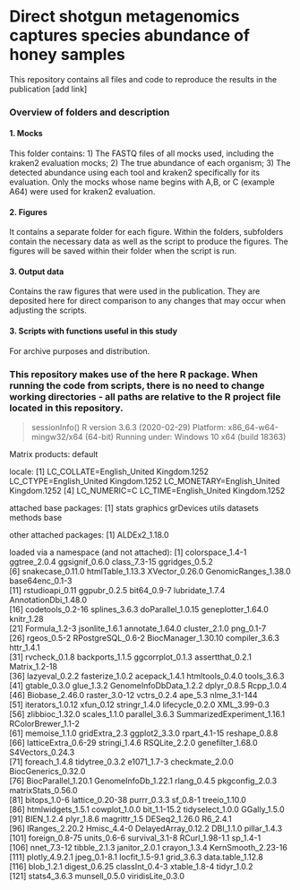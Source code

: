 # Direct shotgun metagenomics captures species abundance of honey samples
This repository contains all files and code to reproduce the results in the publication [add link]

### Overview of folders and description
#### 1. Mocks
This folder contains: 1) The FASTQ files of all mocks used, including the kraken2 evaluation mocks; 2) The true abundance of each organism; 3) The detected abundance using each tool and kraken2 specifically for its evaluation. Only the mocks whose name begins with A,B, or C (example A64) were used for kraken2 evaluation.

#### 2. Figures
It contains a separate folder for each figure. Within the folders, subfolders contain the necessary data as well as the script to produce the figures. The figures will be saved within their folder when the script is run.

#### 3. Output data 
Contains the raw figures that were used in the publication. They are deposited here for direct comparison to any changes that may occur when adjusting the scripts. 

#### 3. Scripts with functions useful in this study
For archive purposes and distribution.

### This repository makes use of the here R package. When running the code from scripts, there is no need to change working directories - all paths are relative to the R project file located in this repository.

> sessionInfo()
R version 3.6.3 (2020-02-29)
Platform: x86_64-w64-mingw32/x64 (64-bit)
Running under: Windows 10 x64 (build 18363)

Matrix products: default

locale:
[1] LC_COLLATE=English_United Kingdom.1252  LC_CTYPE=English_United Kingdom.1252    LC_MONETARY=English_United Kingdom.1252
[4] LC_NUMERIC=C                            LC_TIME=English_United Kingdom.1252    

attached base packages:
[1] stats     graphics  grDevices utils     datasets  methods   base     

other attached packages:
[1] ALDEx2_1.18.0

loaded via a namespace (and not attached):
  [1] colorspace_1.4-1            ggtree_2.0.4                ggsignif_0.6.0              class_7.3-15                ggridges_0.5.2             
  [6] snakecase_0.11.0            htmlTable_1.13.3            XVector_0.26.0              GenomicRanges_1.38.0        base64enc_0.1-3            
 [11] rstudioapi_0.11             ggpubr_0.2.5                bit64_0.9-7                 lubridate_1.7.4             AnnotationDbi_1.48.0       
 [16] codetools_0.2-16            splines_3.6.3               doParallel_1.0.15           geneplotter_1.64.0          knitr_1.28                 
 [21] Formula_1.2-3               jsonlite_1.6.1              annotate_1.64.0             cluster_2.1.0               png_0.1-7                  
 [26] rgeos_0.5-2                 RPostgreSQL_0.6-2           BiocManager_1.30.10         compiler_3.6.3              httr_1.4.1                 
 [31] rvcheck_0.1.8               backports_1.1.5             ggcorrplot_0.1.3            assertthat_0.2.1            Matrix_1.2-18              
 [36] lazyeval_0.2.2              fasterize_1.0.2             acepack_1.4.1               htmltools_0.4.0             tools_3.6.3                
 [41] gtable_0.3.0                glue_1.3.2                  GenomeInfoDbData_1.2.2      dplyr_0.8.5                 Rcpp_1.0.4                 
 [46] Biobase_2.46.0              raster_3.0-12               vctrs_0.2.4                 ape_5.3                     nlme_3.1-144               
 [51] iterators_1.0.12            xfun_0.12                   stringr_1.4.0               lifecycle_0.2.0             XML_3.99-0.3               
 [56] zlibbioc_1.32.0             scales_1.1.0                parallel_3.6.3              SummarizedExperiment_1.16.1 RColorBrewer_1.1-2         
 [61] memoise_1.1.0               gridExtra_2.3               ggplot2_3.3.0               rpart_4.1-15                reshape_0.8.8              
 [66] latticeExtra_0.6-29         stringi_1.4.6               RSQLite_2.2.0               genefilter_1.68.0           S4Vectors_0.24.3           
 [71] foreach_1.4.8               tidytree_0.3.2              e1071_1.7-3                 checkmate_2.0.0             BiocGenerics_0.32.0        
 [76] BiocParallel_1.20.1         GenomeInfoDb_1.22.1         rlang_0.4.5                 pkgconfig_2.0.3             matrixStats_0.56.0         
 [81] bitops_1.0-6                lattice_0.20-38             purrr_0.3.3                 sf_0.8-1                    treeio_1.10.0              
 [86] htmlwidgets_1.5.1           cowplot_1.0.0               bit_1.1-15.2                tidyselect_1.0.0            GGally_1.5.0               
 [91] BIEN_1.2.4                  plyr_1.8.6                  magrittr_1.5                DESeq2_1.26.0               R6_2.4.1                   
 [96] IRanges_2.20.2              Hmisc_4.4-0                 DelayedArray_0.12.2         DBI_1.1.0                   pillar_1.4.3               
[101] foreign_0.8-75              units_0.6-6                 survival_3.1-8              RCurl_1.98-1.1              sp_1.4-1                   
[106] nnet_7.3-12                 tibble_2.1.3                janitor_2.0.1               crayon_1.3.4                KernSmooth_2.23-16         
[111] plotly_4.9.2.1              jpeg_0.1-8.1                locfit_1.5-9.1              grid_3.6.3                  data.table_1.12.8          
[116] blob_1.2.1                  digest_0.6.25               classInt_0.4-3              xtable_1.8-4                tidyr_1.0.2                
[121] stats4_3.6.3                munsell_0.5.0               viridisLite_0.3.0          
